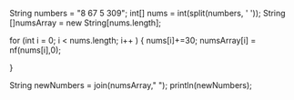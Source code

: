 
String numbers = "8 67 5 309";
int[] nums = int(split(numbers, ' '));
String []numsArray = new String[nums.length];


for (int i = 0; i < nums.length; i++ ) { 
    nums[i]+=30;
    numsArray[i] = nf(nums[i],0);
    
}

String newNumbers = join(numsArray,"  ");
println(newNumbers);
